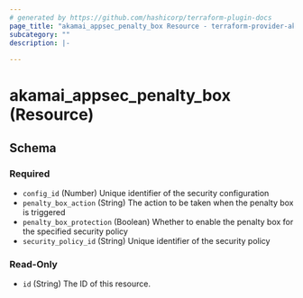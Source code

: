```yaml
---
# generated by https://github.com/hashicorp/terraform-plugin-docs
page_title: "akamai_appsec_penalty_box Resource - terraform-provider-akamai"
subcategory: ""
description: |-
  
---
```


# akamai_appsec_penalty_box (Resource)





<!-- schema generated by tfplugindocs -->
## Schema

### Required

- `config_id` (Number) Unique identifier of the security configuration
- `penalty_box_action` (String) The action to be taken when the penalty box is triggered
- `penalty_box_protection` (Boolean) Whether to enable the penalty box for the specified security policy
- `security_policy_id` (String) Unique identifier of the security policy

### Read-Only

- `id` (String) The ID of this resource.
